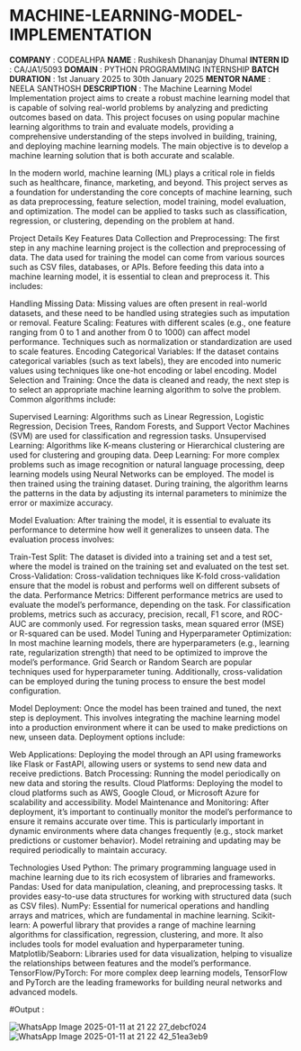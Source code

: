 # MACHINE-LEARNING-MODEL-IMPLEMENTATION
**COMPANY** : CODEALHPA
**NAME** : Rushikesh Dhananjay Dhumal 
**INTERN ID** : CA/JA1/5093
**DOMAIN** : PYTHON PROGRAMMING INTERNSHIP
**BATCH DURATION** : 1st January 2025 to 30th January 2025
**MENTOR NAME** : NEELA SANTHOSH
**DESCRIPTION** : The Machine Learning Model Implementation project aims to create a robust machine learning model that is capable of solving real-world problems by analyzing and predicting outcomes based on data. This project focuses on using popular machine learning algorithms to train and evaluate models, providing a comprehensive understanding of the steps involved in building, training, and deploying machine learning models. The main objective is to develop a machine learning solution that is both accurate and scalable.

In the modern world, machine learning (ML) plays a critical role in fields such as healthcare, finance, marketing, and beyond. This project serves as a foundation for understanding the core concepts of machine learning, such as data preprocessing, feature selection, model training, model evaluation, and optimization. The model can be applied to tasks such as classification, regression, or clustering, depending on the problem at hand.

Project Details
Key Features
Data Collection and Preprocessing: The first step in any machine learning project is the collection and preprocessing of data. The data used for training the model can come from various sources such as CSV files, databases, or APIs. Before feeding this data into a machine learning model, it is essential to clean and preprocess it. This includes:

Handling Missing Data: Missing values are often present in real-world datasets, and these need to be handled using strategies such as imputation or removal.
Feature Scaling: Features with different scales (e.g., one feature ranging from 0 to 1 and another from 0 to 1000) can affect model performance. Techniques such as normalization or standardization are used to scale features.
Encoding Categorical Variables: If the dataset contains categorical variables (such as text labels), they are encoded into numeric values using techniques like one-hot encoding or label encoding.
Model Selection and Training: Once the data is cleaned and ready, the next step is to select an appropriate machine learning algorithm to solve the problem. Common algorithms include:

Supervised Learning: Algorithms such as Linear Regression, Logistic Regression, Decision Trees, Random Forests, and Support Vector Machines (SVM) are used for classification and regression tasks.
Unsupervised Learning: Algorithms like K-means clustering or Hierarchical clustering are used for clustering and grouping data.
Deep Learning: For more complex problems such as image recognition or natural language processing, deep learning models using Neural Networks can be employed.
The model is then trained using the training dataset. During training, the algorithm learns the patterns in the data by adjusting its internal parameters to minimize the error or maximize accuracy.

Model Evaluation: After training the model, it is essential to evaluate its performance to determine how well it generalizes to unseen data. The evaluation process involves:

Train-Test Split: The dataset is divided into a training set and a test set, where the model is trained on the training set and evaluated on the test set.
Cross-Validation: Cross-validation techniques like K-fold cross-validation ensure that the model is robust and performs well on different subsets of the data.
Performance Metrics: Different performance metrics are used to evaluate the model’s performance, depending on the task. For classification problems, metrics such as accuracy, precision, recall, F1 score, and ROC-AUC are commonly used. For regression tasks, mean squared error (MSE) or R-squared can be used.
Model Tuning and Hyperparameter Optimization: In most machine learning models, there are hyperparameters (e.g., learning rate, regularization strength) that need to be optimized to improve the model’s performance. Grid Search or Random Search are popular techniques used for hyperparameter tuning. Additionally, cross-validation can be employed during the tuning process to ensure the best model configuration.

Model Deployment: Once the model has been trained and tuned, the next step is deployment. This involves integrating the machine learning model into a production environment where it can be used to make predictions on new, unseen data. Deployment options include:

Web Applications: Deploying the model through an API using frameworks like Flask or FastAPI, allowing users or systems to send new data and receive predictions.
Batch Processing: Running the model periodically on new data and storing the results.
Cloud Platforms: Deploying the model to cloud platforms such as AWS, Google Cloud, or Microsoft Azure for scalability and accessibility.
Model Maintenance and Monitoring: After deployment, it’s important to continually monitor the model’s performance to ensure it remains accurate over time. This is particularly important in dynamic environments where data changes frequently (e.g., stock market predictions or customer behavior). Model retraining and updating may be required periodically to maintain accuracy.

Technologies Used
Python: The primary programming language used in machine learning due to its rich ecosystem of libraries and frameworks.
Pandas: Used for data manipulation, cleaning, and preprocessing tasks. It provides easy-to-use data structures for working with structured data (such as CSV files).
NumPy: Essential for numerical operations and handling arrays and matrices, which are fundamental in machine learning.
Scikit-learn: A powerful library that provides a range of machine learning algorithms for classification, regression, clustering, and more. It also includes tools for model evaluation and hyperparameter tuning.
Matplotlib/Seaborn: Libraries used for data visualization, helping to visualize the relationships between features and the model’s performance.
TensorFlow/PyTorch: For more complex deep learning models, TensorFlow and PyTorch are the leading frameworks for building neural networks and advanced models.


#Output :

![WhatsApp Image 2025-01-11 at 21 22 27_debcf024](https://github.com/user-attachments/assets/18e79ec9-9140-4648-a918-bab46eee48ca)
![WhatsApp Image 2025-01-11 at 21 22 42_51ea3eb9](https://github.com/user-attachments/assets/0dd53590-6869-4a84-b789-32c6a4f52f76)
